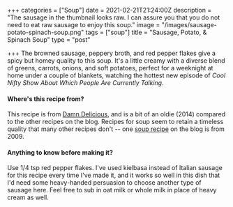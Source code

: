 +++
categories = ["Soup"]
date = 2021-02-21T21:24:00Z
description = "The sausage in the thumbnail looks raw. I can assure you that you do not need to eat raw sausage to enjoy this soup."
image = "/images/sausage-potato-spinach-soup.png"
tags = ["soup"]
title = "Sausage, Potato, & Spinach Soup"
type = "post"

+++
The browned sausage, peppery broth, and red pepper flakes give a spicy but homey quality to this soup. It's a little creamy with a diverse blend of greens, carrots, onions, and soft potatoes, perfect for a weeknight at home under a couple of blankets, watching the hottest new episode of _Cool Nifty Show About Which People Are Currently Talking_.

#### Where's this recipe from?

This recipe is from [Damn Delicious](https://damndelicious.net/2014/10/29/sausage-potato-spinach-soup/ "DD"), and is a bit of an oldie (2014) compared to the other recipes on the blog. Recipes for soup seem to retain a timeless quality that many other recipes don't -- one [soup recipe](tuskbuddy.tk/chicken-tortilla-soup "Chicken Tortilla Soup") on the blog is from 2009.

#### Anything to know before making it?

Use 1/4 tsp red pepper flakes. I've used kielbasa instead of Italian sausage for this recipe every time I've made it, and it works so well in this dish that I'd need some heavy-handed persuasion to choose another type of sausage here. Feel free to sub in oat milk or whole milk in place of heavy cream as well.